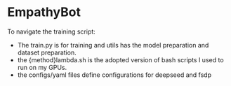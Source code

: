 # EmpathyBot

To navigate the training script:
- The train.py is for training and utils has the model preparation and dataset preparation.
- the {method}lambda.sh is the adopted version of bash scripts I used to run on my GPUs.
- the configs/yaml files define configurations for deepseed and fsdp 
